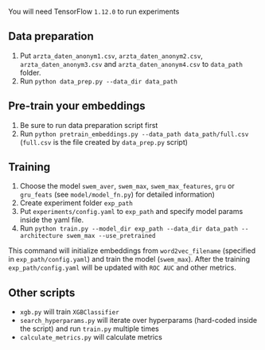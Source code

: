 
You will need TensorFlow `1.12.0` to run experiments


## Data preparation

1. Put `arzta_daten_anonym1.csv`, `arzta_daten_anonym2.csv`, `arzta_daten_anonym3.csv` and `arzta_daten_anonym4.csv` to `data_path` folder.
2. Run `python data_prep.py --data_dir data_path`

## Pre-train your embeddings

1. Be sure to run data preparation script first
2. Run `python pretrain_embeddings.py --data_path data_path/full.csv` (`full.csv` is the file created by `data_prep.py` script)

## Training

1. Choose the model `swem_aver`, `swem_max`, `swem_max_features`, `gru` or `gru_feats` (see `model/model_fn.py`)
for detailed information)
2. Create experiment folder `exp_path`
3. Put `experiments/config.yaml` to `exp_path` and specify model params inside the yaml file.
4. Run `python train.py --model_dir exp_path --data_dir data_path --architecture swem_max --use_pretrained`

This command will initialize embeddings from `word2vec_filename` (specified in `exp_path/config.yaml`) and train the model (`swem_max`).
After the training `exp_path/config.yaml` will be updated with `ROC AUC` and other metrics.

## Other scripts

* `xgb.py` will train `XGBClassifier`
* `search_hyperparams.py` will iterate over hyperparams (hard-coded inside the script) and run `train.py` multiple times
* `calculate_metrics.py` will calculate metrics